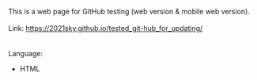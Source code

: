 This is a web page for GitHub testing (web version & mobile web version).
<br>
<br>
Link:
https://2021sky.github.io/tested_git-hub_for_updating/
<br>
<br>
<br>
Language:
<br>
   <ul>
     <li>HTML</li>
  </ul>
